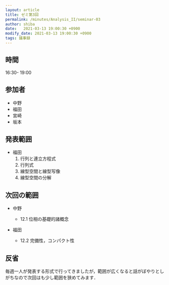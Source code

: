 ```yaml
---
layout: article
title: ゼミ第3回
permalink: /minutes/Analysis_II/seminar-03
author: shiba
date:   2021-03-13 19:00:30 +0900
modify_date: 2021-03-13 19:00:30 +0900
tags: 議事録
---
```



## 時間

16:30- 19:00

## 参加者

- 中野
- 福田
- 宮崎
- 坂本

## 発表範囲

- 福田
  1. 行列と連立方程式
  2. 行列式
  3. 線型空間と線型写像
  4. 線型空間の分解

## 次回の範囲

- 中野
  - 12.1 位相の基礎的諸概念

- 福田
  - 12.2 完備性，コンパクト性

## 反省

毎週一人が発表する形式で行ってきましたが，範囲が広くなると話がぼやりとしがちなので次回はも少し範囲を狭めてみます．